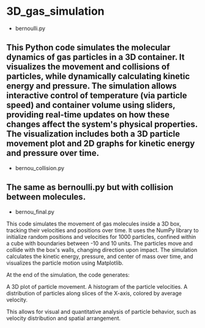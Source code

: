 # 3D_gas_simulation
- bernoulli.py

This Python code simulates the molecular dynamics of gas particles in a 3D container. It visualizes the movement and collisions of particles, while dynamically calculating kinetic energy and pressure. The simulation allows interactive control of temperature (via particle speed) and container volume using sliders, providing real-time updates on how these changes affect the system's physical properties. The visualization includes both a 3D particle movement plot and 2D graphs for kinetic energy and pressure over time.
---
- bernou_collision.py

The same as bernoulli.py but with collision between molecules.
---
- bernou_final.py

This code simulates the movement of gas molecules inside a 3D box, tracking their velocities and positions over time. It uses the NumPy library to initialize random positions and velocities for 1000 particles, confined within a cube with boundaries between -10 and 10 units. The particles move and collide with the box's walls, changing direction upon impact. The simulation calculates the kinetic energy, pressure, and center of mass over time, and visualizes the particle motion using Matplotlib.

At the end of the simulation, the code generates:

  A 3D plot of particle movement.
  A histogram of the particle velocities.
  A distribution of particles along slices of the X-axis, colored by average velocity.

This allows for visual and quantitative analysis of particle behavior, such as velocity distribution and spatial arrangement.
